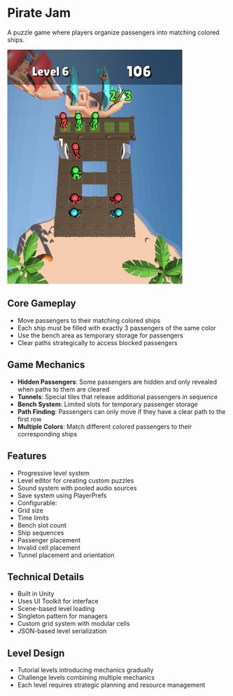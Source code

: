 # Pirate Jam
A puzzle game where players organize passengers into matching colored ships.

<img src="preview.png" alt="Preview" width="400"/>

## Core Gameplay
- Move passengers to their matching colored ships
- Each ship must be filled with exactly 3 passengers of the same color
- Use the bench area as temporary storage for passengers
- Clear paths strategically to access blocked passengers

## Game Mechanics
- **Hidden Passengers**: Some passengers are hidden and only revealed when paths to them are cleared
- **Tunnels**: Special tiles that release additional passengers in sequence
- **Bench System**: Limited slots for temporary passenger storage
- **Path Finding**: Passengers can only move if they have a clear path to the first row
- **Multiple Colors**: Match different colored passengers to their corresponding ships

## Features
- Progressive level system
- Level editor for creating custom puzzles
- Sound system with pooled audio sources
- Save system using PlayerPrefs
- Configurable:
 - Grid size
 - Time limits
 - Bench slot count
 - Ship sequences
 - Passenger placement
 - Invalid cell placement
 - Tunnel placement and orientation

## Technical Details
- Built in Unity
- Uses UI Toolkit for interface
- Scene-based level loading
- Singleton pattern for managers
- Custom grid system with modular cells
- JSON-based level serialization

## Level Design
- Tutorial levels introducing mechanics gradually
- Challenge levels combining multiple mechanics
- Each level requires strategic planning and resource management